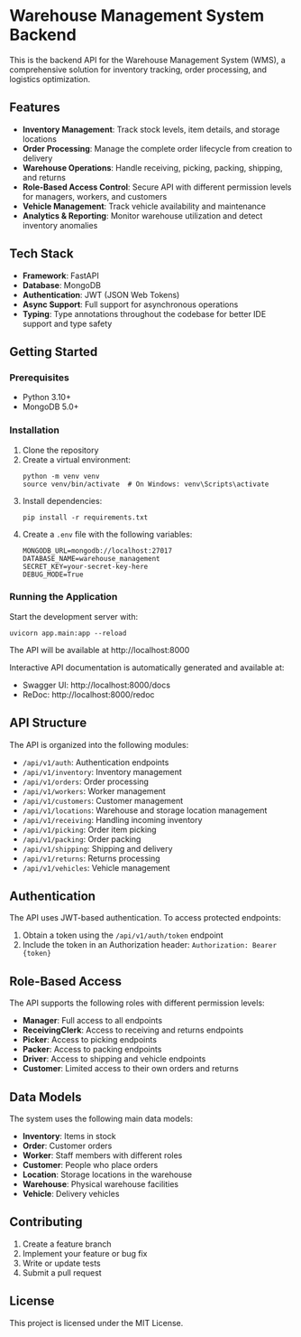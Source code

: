# Warehouse Management System Backend

This is the backend API for the Warehouse Management System (WMS), a comprehensive solution for inventory tracking, order processing, and logistics optimization.

## Features

- **Inventory Management**: Track stock levels, item details, and storage locations
- **Order Processing**: Manage the complete order lifecycle from creation to delivery
- **Warehouse Operations**: Handle receiving, picking, packing, shipping, and returns
- **Role-Based Access Control**: Secure API with different permission levels for managers, workers, and customers
- **Vehicle Management**: Track vehicle availability and maintenance
- **Analytics & Reporting**: Monitor warehouse utilization and detect inventory anomalies

## Tech Stack

- **Framework**: FastAPI
- **Database**: MongoDB
- **Authentication**: JWT (JSON Web Tokens)
- **Async Support**: Full support for asynchronous operations
- **Typing**: Type annotations throughout the codebase for better IDE support and type safety

## Getting Started

### Prerequisites

- Python 3.10+
- MongoDB 5.0+

### Installation

1. Clone the repository
2. Create a virtual environment:
   ```
   python -m venv venv
   source venv/bin/activate  # On Windows: venv\Scripts\activate
   ```
3. Install dependencies:
   ```
   pip install -r requirements.txt
   ```
4. Create a `.env` file with the following variables:
   ```
   MONGODB_URL=mongodb://localhost:27017
   DATABASE_NAME=warehouse_management
   SECRET_KEY=your-secret-key-here
   DEBUG_MODE=True
   ```

### Running the Application

Start the development server with:

```
uvicorn app.main:app --reload
```

The API will be available at http://localhost:8000

Interactive API documentation is automatically generated and available at:
- Swagger UI: http://localhost:8000/docs
- ReDoc: http://localhost:8000/redoc

## API Structure

The API is organized into the following modules:

- `/api/v1/auth`: Authentication endpoints
- `/api/v1/inventory`: Inventory management
- `/api/v1/orders`: Order processing
- `/api/v1/workers`: Worker management
- `/api/v1/customers`: Customer management
- `/api/v1/locations`: Warehouse and storage location management
- `/api/v1/receiving`: Handling incoming inventory
- `/api/v1/picking`: Order item picking
- `/api/v1/packing`: Order packing
- `/api/v1/shipping`: Shipping and delivery
- `/api/v1/returns`: Returns processing
- `/api/v1/vehicles`: Vehicle management

## Authentication

The API uses JWT-based authentication. To access protected endpoints:

1. Obtain a token using the `/api/v1/auth/token` endpoint
2. Include the token in an Authorization header: `Authorization: Bearer {token}`

## Role-Based Access

The API supports the following roles with different permission levels:

- **Manager**: Full access to all endpoints
- **ReceivingClerk**: Access to receiving and returns endpoints
- **Picker**: Access to picking endpoints
- **Packer**: Access to packing endpoints
- **Driver**: Access to shipping and vehicle endpoints
- **Customer**: Limited access to their own orders and returns

## Data Models

The system uses the following main data models:

- **Inventory**: Items in stock
- **Order**: Customer orders
- **Worker**: Staff members with different roles
- **Customer**: People who place orders
- **Location**: Storage locations in the warehouse
- **Warehouse**: Physical warehouse facilities
- **Vehicle**: Delivery vehicles

## Contributing

1. Create a feature branch
2. Implement your feature or bug fix
3. Write or update tests
4. Submit a pull request

## License

This project is licensed under the MIT License.
